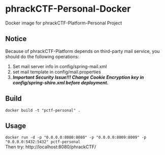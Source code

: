 # phrackCTF-Personal-Docker   
Docker image for phrackCTF-Platform-Personal Project   

## Notice   
Because of phrackCTF-Platform depends on third-party mail service, you should do the following operations:   
1. Set mail server info in config/spring-mail.xml   
2. set mail template in config/mail.properties   
3. ***Important Security Issue!!! Change Cookie Encryption key in config/spring-shiro.xml before deployment.***   

## Build   
`docker build -t "pctf-personal" .`   

## Usage   
`docker run -d -p "0.0.0.0:8080:8080" -p "0.0.0.0:8009:8009" -p "0.0.0.0:5432:5432" pctf-personal`   
Then try: http://localhost:8080/phrackCTF/
